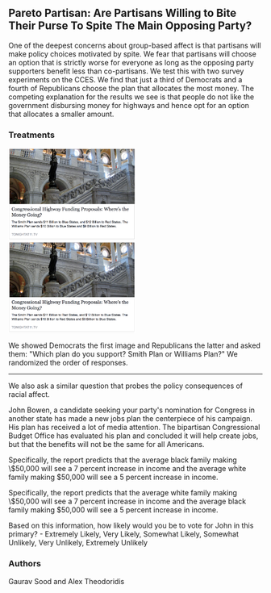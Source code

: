 ## Pareto Partisan: Are Partisans Willing to Bite Their Purse To Spite The Main Opposing Party?

One of the deepest concerns about group-based affect is that partisans will make policy choices motivated by spite. We fear that partisans will choose an option that is strictly worse for everyone as long as the opposing party supporters benefit less than co-partisans. We test this with two survey experiments on the CCES. We find that just a third of Democrats and a fourth of Republicans choose the plan that allocates the most money. The competing explanation for the results we see is that people do not like the government disbursing money for highways and hence opt for an option that allocates a smaller amount. 

### Treatments

<img src = "data/highway_plan/Blue.png" width = 50%>

<img src = "data/highway_plan/Red.png" width = 50%>


We showed Democrats the first image and Republicans the latter and asked them: "Which plan do you support? Smith Plan or Williams Plan?" We randomized the order of responses.

-----


We also ask a similar question that probes the policy consequences of racial affect.

John Bowen, a candidate seeking your party's nomination for Congress in another state has made a new jobs plan the centerpiece of his campaign.  His plan has received a lot of media attention. The bipartisan Congressional Budget Office has evaluated his plan and concluded it will help create jobs, but that the benefits will not be the same for all Americans. 

  Specifically, the report predicts that the average black family making \\$50,000 will see a 7 percent increase in income and the average white family making $50,000 will see a 5 percent increase in income.

  Specifically, the report predicts that the average white family making \\$50,000 will see a 7 percent increase in income and the average black family making $50,000 will see a 5 percent increase in income.


Based on this information, how likely would you be to vote for John in this primary? - Extremely Likely,
Very Likely, Somewhat Likely, Somewhat Unlikely, Very Unlikely, Extremely Unlikely

### Authors

Gaurav Sood and Alex Theodoridis
